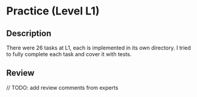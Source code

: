 # Practice (Level L1)

## Description

There were 26 tasks at L1, each is implemented in its own directory. I tried to fully complete each task and cover it with tests.

## Review

// TODO: add review comments from experts
